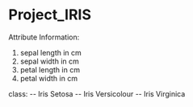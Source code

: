 # Project_IRIS
 
Attribute Information:

1. sepal length in cm
2. sepal width in cm
3. petal length in cm
4. petal width in cm

class:
-- Iris Setosa
-- Iris Versicolour
-- Iris Virginica
